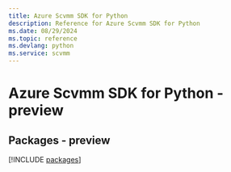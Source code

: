 ```yaml
---
title: Azure Scvmm SDK for Python
description: Reference for Azure Scvmm SDK for Python
ms.date: 08/29/2024
ms.topic: reference
ms.devlang: python
ms.service: scvmm
---
```

# Azure Scvmm SDK for Python - preview
## Packages - preview
[!INCLUDE [packages](scvmm-index.md)]